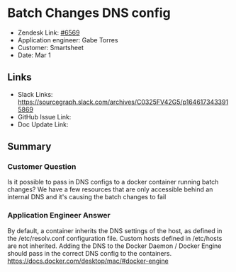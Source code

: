 
# Batch Changes DNS config <!-- Ticket Title  Hint: include keywords to make it searchable -->

- Zendesk Link: [#6569](https://sourcegraph.zendesk.com/agent/tickets/6569)
- Application engineer: Gabe Torres
- Customer: Smartsheet <!-- Redact if this contains personally identifying information -->
- Date: Mar 1

<!-- Data populated from integration, speak to Ben Gordon or Michael Bali if not working -->
<!-- During Internal team trial, fill missing data manually (we are waiting for all data to sync) -->

## Links
<!-- Data for application engineer manual entry -->
- Slack Links: https://sourcegraph.slack.com/archives/C0325FV42G5/p1646173433915869 
- GitHub Issue Link:
- Doc Update Link:

## Summary
### Customer Question
Is it possible to pass in DNS configs to a docker container running batch changes? We have a few resources that are only accessible behind an internal DNS and it's causing the batch changes to fail

### Application Engineer Answer
By default, a container inherits the DNS settings of the host, as defined in the /etc/resolv.conf configuration file. Custom hosts defined in /etc/hosts are not inherited. Adding the DNS to the Docker Daemon / Docker Engine should pass in the correct DNS config to the containers.
https://docs.docker.com/desktop/mac/#docker-engine 

<!-- Once complete, upload a copy to https://github.com/sourcegraph/support-tools-internal/tree/main/resolved-tickets as a .md file -->
<!-- Name the file 6569.md -->
